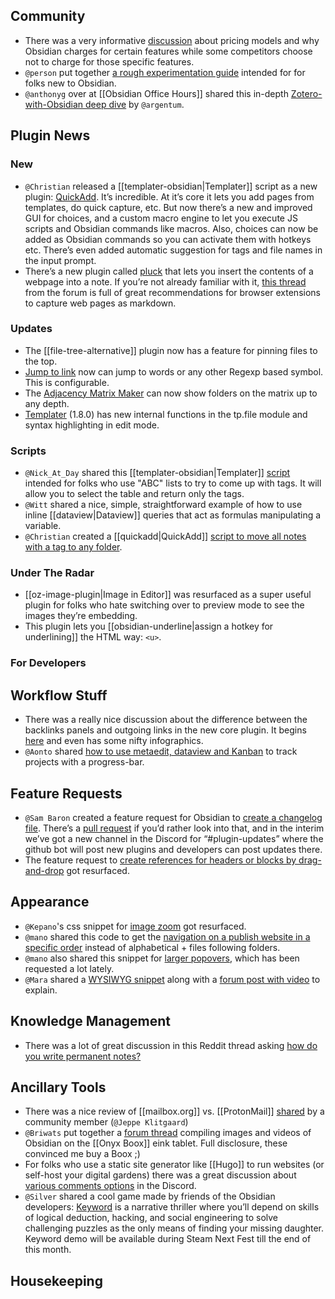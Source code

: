 ## Community 
* There was a very informative [discussion](http://discordapp.com/channels/686053708261228577/694233507500916796/853418012320071700) about pricing models and why Obsidian charges for certain features while some competitors choose not to charge for those specific features. 
* `@person` put together [a rough experimentation guide](https://forum.obsidian.md/t/an-obsidian-experimentation-starter-guide/19580) intended for for folks new to Obsidian. 
* `@anthonyg` over at [[Obsidian Office Hours]] shared this in-depth [Zotero-with-Obsidian  deep dive](https://www.youtube.com/watch?v=YaMH_d4dj1k) by `@argentum`.
## Plugin News

### New
* `@Christian` released a [[templater-obsidian|Templater]] script as a new plugin: [QuickAdd](https://github.com/chhoumann/quickadd). It’s incredible.  At it’s core it lets you add pages from templates, do quick capture, etc. But now there’s a new and improved GUI for choices, and a custom macro engine to let you execute JS scripts and Obsidian commands like macros. Also, choices can now be added as Obsidian commands so you can activate them with hotkeys etc. There’s even added automatic suggestion for tags and file names in the input prompt.
* There’s a new plugin called [pluck](https://github.com/kevboh/obsidian-pluck) that lets you insert the contents of a webpage into a note. If you’re not already familiar with it, [this thread](https://forum.obsidian.md/t/how-do-i-get-content-from-websites-into-my-notes/1738) from the forum is full of great recommendations for browser extensions to capture web pages as markdown. 

### Updates
* The [[file-tree-alternative]] plugin now has a feature for pinning files to the top.
* [Jump to link](https://github.com/mrjackphil/obsidian-jump-to-link) now can jump to words or any other Regexp based symbol. This is configurable.
* The [Adjacency Matrix Maker](https://github.com/SkepticMystic/adjacency-matrix-maker) can now show folders on the matrix up to any depth. 
*  [Templater](https://github.com/SilentVoid13/Templater) (1.8.0) has new internal functions in the tp.file module and syntax highlighting in edit mode. 
### Scripts
* `@Nick_At_Day` shared this [[templater-obsidian|Templater]] [script](http://discordapp.com/channels/686053708261228577/840286238928797736/853274331135606814
) intended for folks who use "ABC" lists to try to come up with tags. It will allow you to select the table and return only the tags.
* `@Witt` shared a nice, simple, straightforward example of how to use inline [[dataview|Dataview]] queries that act as formulas manipulating a variable. 
* `@Christian` created a [[quickadd|QuickAdd]] [script to move all notes with a tag to any folder](https://github.com/chhoumann/quickadd#macro-move-notes-with-a-tag-to-a-folder). 
### Under The Radar
* [[oz-image-plugin|Image in Editor]] was resurfaced as a super useful plugin for folks who hate switching over to preview mode to see the images they’re embedding. 
* This plugin lets you [[obsidian-underline|assign a hotkey for underlining]] the HTML way: `<u>`.
### For Developers

## Workflow Stuff
* There was a really nice discussion about the difference between the backlinks panels and outgoing links in the new core plugin. It begins [here](http://discordapp.com/channels/686053708261228577/694233507500916796/853264650987634698) and even has some nifty infographics. 
* `@Aonto` shared [how to use metaedit, dataview and Kanban](https://forum.obsidian.md/t/project-tracking-metaedit-dataview-and-kanban/19343) to track projects with a progress-bar.

## Feature Requests
* `@Sam Baron` created a feature request for Obsidian to [create a changelog file](https://forum.obsidian.md/t/plugin-updates-changelogs-release-notes/19642). There’s a [pull request](https://github.com/obsidianmd/obsidian-releases/pull/334) if you’d rather look into that, and in the interim we’ve got a new channel in the Discord for “#plugin-updates” where the github bot will post new plugins and developers can post updates there. 
* The feature request to [create references for headers or blocks by drag-and-drop](https://forum.obsidian.md/t/create-references-for-headers-or-blocks-by-drag-and-drop/7313) got resurfaced. 

## Appearance
* `@Kepano`'s css snippet for [image zoom](http://discordapp.com/channels/686053708261228577/702656734631821413/853888596116373524) got resurfaced. 
* `@mano` shared this code to get the [navigation on a publish website in a specific order](https://discord.com/channels/686053708261228577/768134314864017429/855247315681935390) instead of alphabetical + files following folders. 
* `@mano` also shared this snippet for [larger popovers](http://discordapp.com/channels/686053708261228577/702656734631821413/855348236322865182), which has been requested a lot lately. 
* `@Mara` shared a [WYSIWYG snippet](https://github.com/Mara-Li/Obsidian-WYSIWYG) along with a [forum post with video](https://forum.obsidian.md/t/pseudo-wysiwyg-snippet-mobile-pc/19733) to explain.

## Knowledge Management
* There was a lot of great discussion in this Reddit thread asking [how do you write permanent notes?](https://www.reddit.com/r/ObsidianMD/comments/nzpd56/no_seriously_how_do_you_write_permanent_notes/)

## Ancillary Tools
* There was a nice review of [[mailbox.org]] vs. [[ProtonMail]] [shared](https://jeppe.science/thoughts/why-i-fled-mailbox-for-protonmail/) by a community member (`@Jeppe Klitgaard`) 
* `@Briwats` put together a [forum thread](https://forum.obsidian.md/t/onyx-boox-obsidian-appreciation-theme/19588) compiling images and videos of Obsidian on the [[Onyx Boox]] eink tablet. Full disclosure, these convinced me buy a Boox ;) 
* For folks who use a static site generator like [[Hugo]] to run websites (or self-host your digital gardens) there was a great discussion about [various comments options](https://discord.com/channels/686053708261228577/700466324840775831/855162654493245441) in the Discord. 
*  `@Silver` shared a cool game made by friends of the Obsidian developers: [Keyword](https://store.steampowered.com/app/1393320/Keyword/) is a narrative thriller where you’ll depend on skills of logical deduction, hacking, and social engineering to solve challenging puzzles as the only means of finding your missing daughter. Keyword demo will be available during Steam Next Fest till the end of this month.

## Housekeeping
